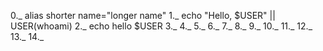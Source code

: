 0._ alias shorter name="longer name"
1._ echo "Hello, $USER" || USER(whoami)
2._ echo hello $USER
3._
4._
5._
6._
7._
8._
9._
10._
11._
12._
13._
14._
